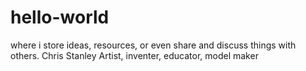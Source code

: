 # hello-world
where i store ideas, resources, or even share and discuss things with others.
Chris Stanley Artist, inventer, educator, model maker

